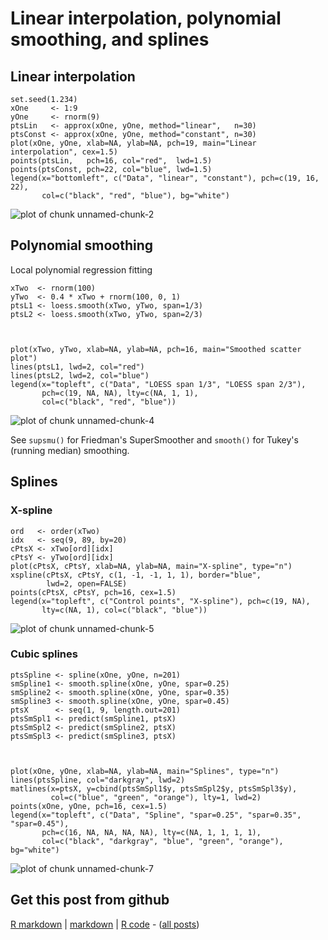 Linear interpolation, polynomial smoothing, and splines
=========================




Linear interpolation
-------------------------


    set.seed(1.234)
    xOne     <- 1:9
    yOne     <- rnorm(9)
    ptsLin   <- approx(xOne, yOne, method="linear",   n=30)
    ptsConst <- approx(xOne, yOne, method="constant", n=30)
    plot(xOne, yOne, xlab=NA, ylab=NA, pch=19, main="Linear interpolation", cex=1.5)
    points(ptsLin,   pch=16, col="red",  lwd=1.5)
    points(ptsConst, pch=22, col="blue", lwd=1.5)
    legend(x="bottomleft", c("Data", "linear", "constant"), pch=c(19, 16, 22),
           col=c("black", "red", "blue"), bg="white")

![plot of chunk unnamed-chunk-2](figure/unnamed-chunk-2.png) 


Polynomial smoothing
-------------------------

Local polynomial regression fitting


    xTwo  <- rnorm(100)
    yTwo  <- 0.4 * xTwo + rnorm(100, 0, 1)
    ptsL1 <- loess.smooth(xTwo, yTwo, span=1/3)
    ptsL2 <- loess.smooth(xTwo, yTwo, span=2/3)



    plot(xTwo, yTwo, xlab=NA, ylab=NA, pch=16, main="Smoothed scatter plot")
    lines(ptsL1, lwd=2, col="red")
    lines(ptsL2, lwd=2, col="blue")
    legend(x="topleft", c("Data", "LOESS span 1/3", "LOESS span 2/3"),
           pch=c(19, NA, NA), lty=c(NA, 1, 1),
           col=c("black", "red", "blue"))

![plot of chunk unnamed-chunk-4](figure/unnamed-chunk-4.png) 


See `supsmu()` for Friedman's SuperSmoother and `smooth()` for Tukey's (running median) smoothing.

Splines
-------------------------

### X-spline


    ord   <- order(xTwo)
    idx   <- seq(9, 89, by=20)
    cPtsX <- xTwo[ord][idx]
    cPtsY <- yTwo[ord][idx]
    plot(cPtsX, cPtsY, xlab=NA, ylab=NA, main="X-spline", type="n")
    xspline(cPtsX, cPtsY, c(1, -1, -1, 1, 1), border="blue",
            lwd=2, open=FALSE)
    points(cPtsX, cPtsY, pch=16, cex=1.5)
    legend(x="topleft", c("Control points", "X-spline"), pch=c(19, NA),
           lty=c(NA, 1), col=c("black", "blue"))

![plot of chunk unnamed-chunk-5](figure/unnamed-chunk-5.png) 


### Cubic splines


    ptsSpline <- spline(xOne, yOne, n=201)
    smSpline1 <- smooth.spline(xOne, yOne, spar=0.25)
    smSpline2 <- smooth.spline(xOne, yOne, spar=0.35)
    smSpline3 <- smooth.spline(xOne, yOne, spar=0.45)
    ptsX      <- seq(1, 9, length.out=201)
    ptsSmSpl1 <- predict(smSpline1, ptsX)
    ptsSmSpl2 <- predict(smSpline2, ptsX)
    ptsSmSpl3 <- predict(smSpline3, ptsX)



    plot(xOne, yOne, xlab=NA, ylab=NA, main="Splines", type="n")
    lines(ptsSpline, col="darkgray", lwd=2)
    matlines(x=ptsX, y=cbind(ptsSmSpl1$y, ptsSmSpl2$y, ptsSmSpl3$y),
             col=c("blue", "green", "orange"), lty=1, lwd=2)
    points(xOne, yOne, pch=16, cex=1.5)
    legend(x="topleft", c("Data", "Spline", "spar=0.25", "spar=0.35", "spar=0.45"),
           pch=c(16, NA, NA, NA, NA), lty=c(NA, 1, 1, 1, 1),
           col=c("black", "darkgray", "blue", "green", "orange"), bg="white")

![plot of chunk unnamed-chunk-7](figure/unnamed-chunk-7.png) 


Get this post from github
----------------------------------------------

[R markdown](https://github.com/dwoll/RExRepos/raw/master/Rmd/diagSplines.Rmd) | [markdown](https://github.com/dwoll/RExRepos/raw/master/md/diagSplines.md) | [R code](https://github.com/dwoll/RExRepos/raw/master/R/diagSplines.R) - ([all posts](https://github.com/dwoll/RExRepos))
